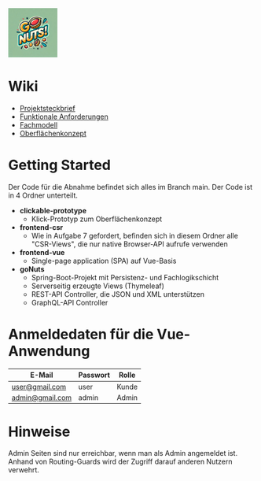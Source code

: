 <img src="frontend-vue/src/assets/images/GoNutsLogo.jpg" alt="drawing" width="100"/>

# Wiki
* [Projektsteckbrief](https://github.com/CorneliaStr/web2-ws24-gonuts/wiki/Projektsteckbrief)
* [Funktionale Anforderungen](https://github.com/CorneliaStr/web2-ws24-gonuts/wiki/Funktionale-Anforderungen)
* [Fachmodell](https://github.com/CorneliaStr/web2-ws24-gonuts/wiki/Fachmodell)
* [Oberflächenkonzept](https://github.com/CorneliaStr/web2-ws24-gonuts/wiki/Oberfl%C3%A4chenkonzept)


# Getting Started 

Der Code für die Abnahme befindet sich alles im Branch main.
Der Code ist in 4 Ordner unterteilt.   
* **clickable-prototype**
  * Klick-Prototyp zum Oberflächenkonzept 
* **frontend-csr**
  * Wie in Aufgabe 7 gefordert, befinden sich in diesem Ordner alle "CSR-Views", die nur native Browser-API aufrufe verwenden
* **frontend-vue**
  * Single-page application (SPA) auf Vue-Basis 
* **goNuts**
  * Spring-Boot-Projekt mit Persistenz- und Fachlogikschicht
  * Serverseitig erzeugte Views (Thymeleaf)
  * REST-API Controller, die JSON und XML unterstützen
  * GraphQL-API Controller


# Anmeldedaten für die Vue-Anwendung
| E-Mail          | Passwort | Rolle |
|-----------------|----------|-------|
| user@gmail.com  | user     | Kunde |
| admin@gmail.com | admin    | Admin |

# Hinweise 
Admin Seiten sind nur erreichbar, wenn man als Admin angemeldet ist. 
Anhand von Routing-Guards wird der Zugriff darauf anderen Nutzern verwehrt.
